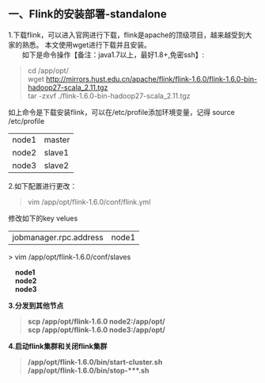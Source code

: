 ## 一、Flink的安装部署-standalone
1.下载flink，可以进入官网进行下载，flink是apache的顶级项目，越来越受到大家的熟悉。
本文使用wget进行下载并且安装。<br>
&ensp;&ensp;&ensp;&ensp;如下是命令操作【备注：java1.7以上，最好1.8+,免密ssh】:
> cd /app/opt/ <br>
> wget http://mirrors.hust.edu.cn/apache/flink/flink-1.6.0/flink-1.6.0-bin-hadoop27-scala_2.11.tgz <br>
> tar -zxvf ./flink-1.6.0-bin-hadoop27-scala_2.11.tgz

如上命令是下载安装flink，可以在/etc/profile添加环境变量，记得  source /etc/profile

<table>
    <tr>
        <td>node1</td>
        <td>master</td>
    </tr>
    <tr>
        <td>node2</td>
        <td>slave1</td>
    </tr>
    <tr>
        <td>node3</td>
        <td>slave2</td>
     </tr>
</table>

2.如下配置进行更改：<br>
> vim /app/opt/flink-1.6.0/conf/flink.yml 

修改如下的key velues <br>
<table>
  <tr>
   <td>jobmanager.rpc.address</td>
   <td>node1</td>
  </tr>
</table>
> vim /app/opt/flink-1.6.0/conf/slaves

&ensp;&ensp;<B>node1<br>
&ensp;&ensp;<B>node2<br>
&ensp;&ensp;<B>node3<br>

3.分发到其他节点
>scp  /app/opt/flink-1.6.0 node2:/app/opt/ <br>
>scp /app/opt/flink-1.6.0 node3:/app/opt/ 

4.启动flink集群和关闭flink集群
> /app/opt/flink-1.6.0/bin/start-cluster.sh <br>
>/app/opt/flink-1.6.0/bin/stop-***.sh
